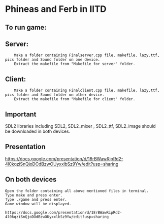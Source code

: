 # Phineas and Ferb in IITD
## To run game:
## Server: 
        Make a folder containing Finalserver.cpp file, makefile, lazy.ttf, pics folder and Sound folder on one device.
        Extract the makefile from "Makefile for server" folder.
## Client: 
        Make a folder containing Finalclient.cpp file, makefile, lazy.ttf, pics folder and Sound folder on other device. 
        Extract the makefile from "Makefile for client" folder.

## Important
 SDL2 libraries including SDL2, SDL2_mixer , SDL2_ttf, SDL2_image should be downloaded in both devices.
## Presentation
https://docs.google.com/presentation/d/18rBWawRipRd2-4l0kqziSnQjoDOdBzwOUyxxlbSz9Yw/edit?usp=sharing
## On both devices
```
Open the folder containing all above mentioned files in terminal.
Type make and press enter.
Type ./game and press enter.
Game window will be displayed.

https://docs.google.com/presentation/d/18rBWawRipRd2-4l0kqziSnQjoDOdBzwOUyxxlbSz9Yw/edit?usp=sharing

